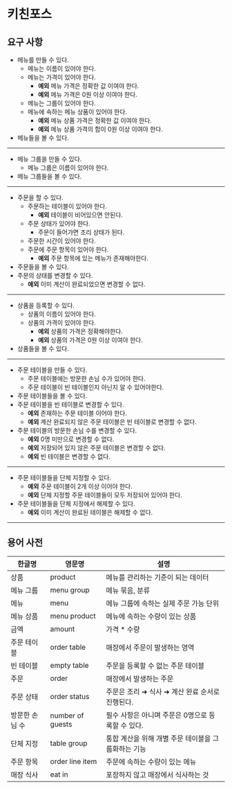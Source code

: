# 키친포스

## 요구 사항

- 메뉴를 만들 수 있다.
    - 메뉴는 이름이 있어야 한다.
    - 메뉴는 가격이 있어야 한다.
        - **예외** 메뉴 가격은 정확한 값 이여야 한다.
        - **예외** 메뉴 가격은 0원 이상 이여야 한다.
    - 메뉴는 그룹이 있어야 한다.
    - 메뉴에 속하는 메뉴 상품이 있어야 한다.
        - **예외** 메뉴 상품 가격은 정확한 값 이여야 한다.
        - **예외** 메뉴 상품 가격의 합이 0원 이상 이여야 한다.
- 메뉴들을 볼 수 있다.

--- 

- 메뉴 그룹을 만들 수 있다.
    - 메뉴 그룹은 이름이 있어야 한다.
- 메뉴 그룹들을 볼 수 있다.

---

- 주문을 할 수 있다.
    - 주문하는 테이블이 있어야 한다.
        - **예외** 테이블이 비어있으면 안된다.
    - 주문 상태가 있어야 한다.
        - 주문이 들어가면 조리 상태가 된다.
    - 주문한 시간이 있어야 한다.
    - 주문에 주문 항목이 있어야 한다.
        - **예외** 주문 항목에 있는 메뉴가 존재해야한다.
- 주문들을 볼 수 있다.
- 주문의 상태를 변경할 수 있다.
    - **예외** 이미 계산이 완료되었으면 변경할 수 없다.

---

- 상품을 등록할 수 있다.
    - 상품의 이름이 있어야 한다.
    - 상품의 가격이 있어야 한다.
        - **예외** 상품의 가격은 정확해야한다.
        - **예외** 상품의 가격은 0원 이상 이여야 한다.
- 상품들을 볼 수 있다.

---

- 주문 테이블을 만들 수 있다.
    - 주문 테이블에는 방문한 손님 수가 있어야 한다.
    - 주문 테이블이 빈 테이블인지 아닌지 알 수 있어야한다.
- 주문 테이블들을 볼 수 있다.
- 주문 테이블을 빈 테이블로 변경할 수 있다.
    - **예외** 존재하는 주문 테이블 이어야 한다.
    - **예외** 계산 완료되지 않은 주문 테이블은 빈 테이블로 변경할 수 없다.
- 주문 테이블의 방문한 손님 수를 변경할 수 있다.
    - **예외** 0명 미만으로 변경할 수 없다.
    - **예외** 저장되어 있지 않은 주문 테이블은 변경할 수 없다.
    - **예외** 빈 테이블은 변경할 수 없다.

---

- 주문 테이블들을 단체 지정할 수 있다.
    - **예외** 주문 테이블이 2개 이상 이어야 한다.
    - **예외** 단체 지정할 주문 테이블들이 모두 저장되어 있어야 한다.
- 주문 테이블들을 단체 지정에서 해제할 수 있다.
    - **예외** 이미 계산이 완료된 테이블은 해제할 수 없다.

---
## 용어 사전

| 한글명 | 영문명 | 설명 |
| --- | --- | --- |
| 상품 | product | 메뉴를 관리하는 기준이 되는 데이터 |
| 메뉴 그룹 | menu group | 메뉴 묶음, 분류 |
| 메뉴 | menu | 메뉴 그룹에 속하는 실제 주문 가능 단위 |
| 메뉴 상품 | menu product | 메뉴에 속하는 수량이 있는 상품 |
| 금액 | amount | 가격 * 수량 |
| 주문 테이블 | order table | 매장에서 주문이 발생하는 영역 |
| 빈 테이블 | empty table | 주문을 등록할 수 없는 주문 테이블 |
| 주문 | order | 매장에서 발생하는 주문 |
| 주문 상태 | order status | 주문은 조리 ➜ 식사 ➜ 계산 완료 순서로 진행된다. |
| 방문한 손님 수 | number of guests | 필수 사항은 아니며 주문은 0명으로 등록할 수 있다. |
| 단체 지정 | table group | 통합 계산을 위해 개별 주문 테이블을 그룹화하는 기능 |
| 주문 항목 | order line item | 주문에 속하는 수량이 있는 메뉴 |
| 매장 식사 | eat in | 포장하지 않고 매장에서 식사하는 것 |
